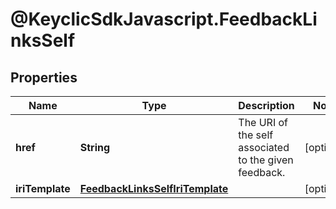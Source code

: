 # @KeyclicSdkJavascript.FeedbackLinksSelf

## Properties
Name | Type | Description | Notes
------------ | ------------- | ------------- | -------------
**href** | **String** | The URI of the self associated to the given feedback. | [optional] 
**iriTemplate** | [**FeedbackLinksSelfIriTemplate**](FeedbackLinksSelfIriTemplate.md) |  | [optional] 


